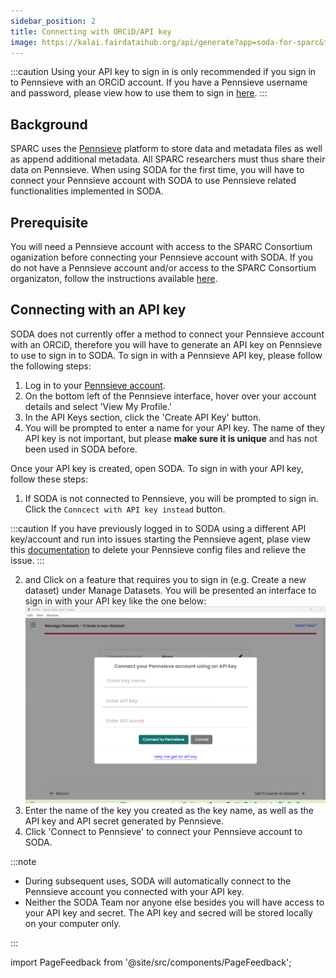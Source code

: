 ```yaml
---
sidebar_position: 2
title: Connecting with ORCiD/API key
image: https://kalai.fairdataihub.org/api/generate?app=soda-for-sparc&title=Connecting%20with%20ORCiD%2FAPI%20key&description=How%20to%20connect%20Pennsieve%20to%20SODA%20with%20an%20API%20key
---
```


:::caution
Using your API key to sign in is only recommended if you sign in to Pennsieve with an ORCiD account.
If you have a Pennsieve username and password, please view how to use them to sign in [here](./connecting-with-username-password).
:::

## Background

SPARC uses the [Pennsieve](https://app.pennsieve.net/) platform to store data and metadata files as well as append additional metadata. All SPARC researchers must thus share their data on Pennsieve. When using SODA for the first time, you will have to connect your Pennsieve account with SODA to use Pennsieve related functionalities implemented in SODA.

## Prerequisite

You will need a Pennsieve account with access to the SPARC Consortium oganization before connecting your Pennsieve account with SODA. If you do not have a Pennsieve account and/or access to the SPARC Consortium organizaton, follow the instructions available [here](../how-to/how-to-get-a-pennsieve-account).

## Connecting with an API key

SODA does not currently offer a method to connect your Pennsieve account with an ORCiD, therefore you will have to generate an API key on Pennsieve to use to sign in to SODA.
To sign in with a Pennsieve API key, please follow the following steps:

1. Log in to your [Pennsieve account](https://app.pennsieve.io/).
2. On the bottom left of the Pennsieve interface, hover over your account details and select 'View My Profile.'
3. In the API Keys section, click the 'Create API Key' button.
4. You will be prompted to enter a name for your API key. The name of they API key is not important, but please **make sure it is unique** and has not been used in SODA before.

Once your API key is created, open SODA. To sign in with your API key, follow these steps:

1. If SODA is not connected to Pennsieve, you will be prompted to sign in. Click the `Conncect with API key instead` button.

:::caution
If you have previously logged in to SODA using a different API key/account and run into issues starting the Pennsieve agent, plase view this [documentation](../common-errors/deleting-pennsieve-config-files)
to delete your Pennsieve config files and relieve the issue.
:::

2. and Click on a feature that requires you to sign in (e.g. Create a new dataset) under Manage Datasets. You will be presented an interface to sign in with your API key like the one below:
   ![](https://github.com/fairdataihub/SODA-for-SPARC/blob/main/docs/documentation/Connect-to-pennsieve/pennsieve-api-key-sign-in.png?raw=true)
3. Enter the name of the key you created as the key name, as well as the API key and API secret generated by Pennsieve.
4. Click 'Connect to Pennsieve' to connect your Pennsieve account to SODA.

:::note

- During subsequent uses, SODA will automatically connect to the Pennsieve account you connected with your API key.
- Neither the SODA Team nor anyone else besides you will have access to your API key and secret. The API key and secred will be stored locally on your computer only.

:::

import PageFeedback from '@site/src/components/PageFeedback';

<PageFeedback />

